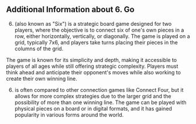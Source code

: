 ## Additional Information about 6. Go

6. (also known as "Six") is a strategic board game designed for two players, where the objective is to connect six of one's own pieces in a row, either horizontally, vertically, or diagonally. The game is played on a grid, typically 7x6, and players take turns placing their pieces in the columns of the grid. 

The game is known for its simplicity and depth, making it accessible to players of all ages while still offering strategic complexity. Players must think ahead and anticipate their opponent's moves while also working to create their own winning line. 

6. is often compared to other connection games like Connect Four, but it allows for more complex strategies due to the larger grid and the possibility of more than one winning line. The game can be played with physical pieces on a board or in digital formats, and it has gained popularity in various forms around the world.
